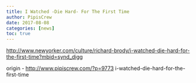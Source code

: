 ```yaml
---
title: I Watched -Die Hard- For The First Time
author: PipisCrew
date: 2017-08-08
categories: [news]
toc: true
---
```


http://www.newyorker.com/culture/richard-brody/i-watched-die-hard-for-the-first-time?mbid=synd_digg

origin - http://www.pipiscrew.com/?p=9773 i-watched-die-hard-for-the-first-time
